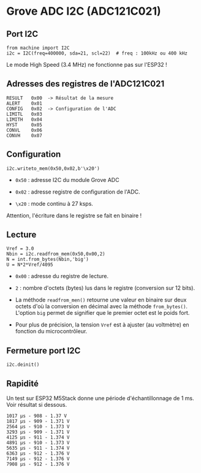 # Grove ADC I2C (ADC121C021)

## Port I2C


	from machine import I2C
	i2c = I2C(freq=400000, sda=21, scl=22)  # freq : 100kHz ou 400 kHz

Le mode High Speed (3.4 MHz) ne fonctionne pas sur l'ESP32 !

## Adresses des registres de l'ADC121C021

	RESULT   0x00  -> Résultat de la mesure
	ALERT    0x01
	CONFIG   0x02  -> Configuration de l'ADC
	LIMITL   0x03
	LIMITH   0x04
	HYST     0x05
	CONVL    0x06
	CONVH    0x07


## Configuration

	i2c.writeto_mem(0x50,0x02,b'\x20')

* `0x50` : adresse I2C du module Grove ADC

* `0x02` : adresse registre de configuration de l'ADC.

* `\x20` : mode continu à 27 ksps.

Attention, l'écriture dans le registre se fait en binaire !

## Lecture


	Vref = 3.0
	Nbin = i2c.readfrom_mem(0x50,0x00,2)
	N = int.from_bytes(Nbin,'big')      
	U = N*2*Vref/4095

* `0x00` : adresse du registre de lecture.
* `2` : nombre d'octets (bytes) lus dans le registre (conversion sur 12 bits).

* La méthode `readfrom_men()` retourne une valeur en binaire sur deux octets d'où la conversion en décimal avec la méthode `from_bytes()`. L'option `big` permet de signifier que le premier octet est le poids fort.

* Pour plus de précision, la tension `Vref` est à ajuster (au voltmètre) en fonction du microcontrôleur.


## Fermeture port I2C

	i2c.deinit()

## Rapidité

Un test sur ESP32 M5Stack donne une période d'échantillonnage de 1 ms. Voir résultat si dessous.

	1017 µs - 908 - 1.37 V
	1817 µs - 909 - 1.371 V
	2564 µs - 910 - 1.373 V
	3293 µs - 909 - 1.371 V
	4125 µs - 911 - 1.374 V
	4891 µs - 910 - 1.373 V
	5635 µs - 911 - 1.374 V
	6363 µs - 912 - 1.376 V
	7149 µs - 912 - 1.376 V
	7908 µs - 912 - 1.376 V